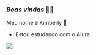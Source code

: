 ### *Boas vindas* 🥀🥀

Meu nome é Kimberly 🤟

- Estou estudando com o Alura

![](https://media.tenor.com/RYvCCepol0gAAAAS/elmo-shrug.gif)
